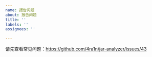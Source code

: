 ```yaml
---
name: 报告问题
about: 报告问题
title: ''
labels: ''
assignees: ''

---
```


请先查看常见问题：https://github.com/4ra1n/jar-analyzer/issues/43
